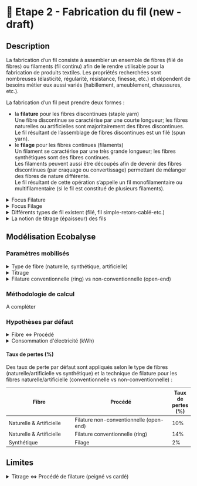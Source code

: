 # 🧶 Etape 2 - Fabrication du fil (new - draft)

## Description

La fabrication d’un fil consiste à assembler un ensemble de fibres (filé de fibres) ou filaments (fil continu) afin de le rendre utilisable pour la fabrication de produits textiles. Les propriétés recherchées sont nombreuses (élasticité, régularité, résistance, finesse, etc.) et dépendent de besoins métier eux aussi variés (habillement, ameublement, chaussures, etc.).

La fabrication d’un fil peut prendre deux formes :&#x20;

* la **filature** pour les fibres discontinues (staple yarn)\
  Une fibre discontinue se caractérise par une courte longueur; les fibres naturelles ou artificielles sont majoritairement des fibres discontinues. \
  Le fil résultant de l’assemblage de fibres discontinues est un filé (spun yarn).
* &#x20;le **filage** pour les fibres continues (filaments)\
  Un filament se caractérise par une très grande longueur; les fibres synthétiques sont des fibres continues. \
  Les filaments peuvent aussi être découpés afin de devenir des fibres discontinues (par craquage ou convertissage) permettant de mélanger des fibres de nature différente. \
  Le fil résultant de cette opération s’appelle un fil monofilamentaire ou multifilamentaire (si le fil est constitué de plusieurs filaments).

<details>

<summary>Focus Filature</summary>

Les fibres discontinues sont de différentes **longueurs**, on distingue généralement :&#x20;

* les fibres courtes => longueur inférieure à 5cm (ex : coton),
* les fibres longues => longueur supérieure à 5cm (ex : laine).

De plus, la filature permet de fabriquer des fils plus ou moins **gros.** Plus un fil est fin, plus le fil nécessite des fibres de bonne qualité - donc longues -. La filature d'un fil fin nécessite généralement une étape supplémentaire dans la préparation du fil : le peignage.

En **synthèse**, les procédés de filature peuvent être appréhendés comme suit :&#x20;

![](<../../.gitbook/assets/Filature 2.png>)



Cinq principales **étapes** sont nécessaires pour la filature :&#x20;

1. Epurer et nettoyer les fibres afin d’enlever le maximum d’impuretés
2. Démêler les fibres et les isoler afin de les disposer sous la forme d’un ruban continu (tout en poursuivant l’épuration des éléments non souhaités)
3. Paralléliser les fibres constituant ce ruban et parfaire l’opération en éliminant complètement les poussières/duvets/débris/fibres très courtes
4. Régulariser et affiner progressivement le ruban de fibres parallélisées afin d’obtenir la grosseur et la régularité requise
5. Tordre sur elle-même cette mèche afin de donner la cohésion et solidité nécessaire au fil obtenu; puis l’enrouler sur un support&#x20;
6. Fabriquer le fil (filature)\
   Deux techniques existent : \
   \- Conventionnelle = filature à anneaux (ring spun)\
   \- Non conventionnelle = filature à bouts libérées (open-end)\
   Productivité : 5x à 10x plus élevée (ne permet cependant pas de fabriquer des fils aussi fins que la filature à anneaux (la limite étant autour de 50 Nm). \
   En moyenne, la filature conventionnelle permet de fabriquer des fils constitués de 50 fibres tandis que celle non conventionnelle nécessite à minima 80 fibres.&#x20;

</details>

<details>

<summary>Focus Filage</summary>

Plusieurs étapes sont nécessaires pour filer des filaments :&#x20;

1. Extrusion de la matière afin de former des filaments via le passage de la matière dans les orifices de la filière
2. Etirage des filaments pour former des fibres continues&#x20;
3. Filage des filaments afin d’obtenir un fil (3 options possibles)
   * à sec : les polymères en solution passent une filière qui se situe dans un courant d’air chaud qui solidifie les filaments
   * par voie humide : les polymères en solution sont immergés dans un bain coagulant qui solidifie les filaments
   * par fusion : les polymères fondus passent dans une filière qui se situe dans un courant d’air froid qui solidifie les filaments

A la sortie de la filière les multi-filaments obtenus sont soit étirés entre plusieurs rouleaux pour former des fils continus soit coupés en fibres discontinues.

</details>

<details>

<summary>Différents types de fil existent (filé, fil simple-retors-cablé-etc.)</summary>

Les principaux types de fil sont les suivants :&#x20;

* filé (de fibres) ou multifilament : fil composé de plusieurs filaments (fibres continues) avec ou sans torsion
* fil simple : fil sans torsion (thread yarn)
* fil retors : fil composé de plusieurs fils simples avec torsion (plied yarn)
* fil cablé (cabled yarn) : fil composé de plusieurs fils, dont au moins un retors
* fil assemblé : fil sans torsion composé de plusieurs fils simple/retors/câblé&#x20;
* fil fantaisie : fil avec un esthétisme différent
* fil guipé : fil composé d’un fil d’âme sur lequel on vient enrouler un autre fil afin de le recouvrir&#x20;

</details>

<details>

<summary>La notion de titrage (épaisseur) des fils</summary>

Le titrage indique la grosseur d’un fil textile. L'industrie textile se sert de fils de différentes grosseurs. Le titrage (ou titre) est un système qui identifie la finesse des fils. Il est représenté par le rapport entre le poids et la longueur de ce fil.

Il existe deux systèmes permettant d’exprimer le titrage : \
\- le système direct : plus le fil est fin, plus le numéro est petit (ex : Dtex)\
\- le système indirect : plus le fil est fin, plus le numéro est élevé (ex : Nm)

Ecobalyse permet de préciser le titrage selon les deux systèmes via des unités de référence : le Numéro Metric (Nm) et le Décitex (Dtex).

La majorité des fils utilisés dans l'industrie varient entre une épaisseur minimale (Nm 200) et maximale (Nm 9).

Une valeur par défaut est appliquée selon le type de vêtement (t-shirt, robe, etc.).&#x20;

L'utilisateur a la possibilité de préciser cette valeur par défaut.

Cf. l'onglet [Explorer](https://ecobalyse.beta.gouv.fr/#/explore/textile/products) pour les valeurs par défaut.

</details>

## Modélisation Ecobalyse

### Paramètres mobilisés

<details>

<summary>Type de fibre (naturelle, synthétique, artificielle)</summary>

Le choix des matières (laine, coton, mix, polyester, etc.) impacte directement les étapes nécessaires pour la fabrication du fil (ex : filature vs filage, pré-traitements appliqués, etc.).

</details>

<details>

<summary>Titrage </summary>

Le titrage du fil est mobilisé à double titre :&#x20;

* lors de l'étape **Tissage** : permet de calculer la densité de fils du tissu et donc la consommation d'électricité (kWh) de l'étape,
* lors de l'étape de **Fabrication du fil**  :  la consommation d'électricité moyenne de la filature/filage d'un kg de fil dépend directement de son titrage (plus le fil est fin, plus la quantité de matière à transformer est élevée pour produire la quantité de fil désirée).&#x20;

</details>

<details>

<summary>Filature conventionnelle (ring) vs non-conventionnelle (open-end)</summary>

Les deux principales techniques de filature sont disponibles dans l'outil :&#x20;

* ring / à bouts libérés (filature conventionnelle)
* open-end / à anneaux (filature non conventionnelle) \
  (technique plus efficace = moins énergivore)

</details>

### Méthodologie de calcul

A compléter

### Hypothèses par défaut

<details>

<summary>Fibre &#x3C;=> Procédé</summary>

**Filature** = fibres naturelles et artificielles

* fibres longues (>5cm) = filature conventionnelle (ring spinning)
* fibres courtes (<5cm) = filature non-conventionnelle (open-end spinning)

**Filage** = filaments (matières synthétiques)

Cf. l'[Explorateur Matière](https://ecobalyse.beta.gouv.fr/#/explore/textile/materials) pour la catégorisation par défaut des matières selon leurs fibres (fibres longues, fibres courtes, filaments).&#x20;

</details>

<details>

<summary>Consommation d'électricité (kWh)</summary>

La consommation d'électricité d'un fil dépend :&#x20;

* du choix de procédé (filature vs filage),
* de la technologie utilisée (filature conventionnelle vs non-conventionnelle),
* du titrage du fil (plus le fil est épais, plus la quantité de fil à produire est faible pour un poids donné).&#x20;

**Données moyennes**  (source : revue bibliographique Ecobalyse) :&#x20;

* Filature conventionnelle (ring) (fibres nat./art.) : 4 kwh/kg de fil
* Filature non conventionnelle (open-end)(fibres nat./art.) : 2,2 kwh/kg de fil
* Filage (fibres syn.) : 2,2 kwh/kg de fil

Pour plus d'info sur les données moyennes de l'industrie => cf. la revue bibliographique réalisée dans le cadre des travaux Ecobalyse [ici](https://docs.google.com/presentation/d/1NKjkK9IiWRp7aMC\_lmG6cju2XWMgExHR5t-\_GTsq\_jY/edit?usp=sharing).&#x20;



**Valeurs par défaut**

Afin de prendre en compte le titrage de fil dans la modélisation, Ecobalyse utilise 3 scénarios selon le titrage du fil.

![](<../../.gitbook/assets/Tableau kWh et titrage.png>)

</details>

#### Taux de pertes (%)

Des taux de perte par défaut sont appliqués selon le type de fibres (naturelle/artificielle vs synthétique) et la technique de filature pour les fibres naturelle/artificielle (conventionnelle vs non-conventionnelle) :&#x20;

<table><thead><tr><th width="227.33333333333331">Fibre</th><th width="354">Procédé</th><th>Taux de pertes (%)</th></tr></thead><tbody><tr><td>Naturelle &#x26; Artificielle</td><td>Filature non-conventionnelle (open-end)</td><td>10%</td></tr><tr><td>Naturelle &#x26; Artificielle</td><td>Filature conventionnelle (ring) </td><td>14%</td></tr><tr><td>Synthétique</td><td>Filage</td><td>2%</td></tr></tbody></table>

## Limites

<details>

<summary>Titrage &#x3C;=> Procédé de filature (peigné vs cardé)</summary>

Lors de la filature, la fabrication du fil peut être "cardée" ou "peignée" selon la longueur des fibres et les propriétés finales souhaitées. Un fil peigné nécessite une étape supplémentaire par rapport au cardage. De plus, le titrage souhaité du fil impacte aussi le choix d'ajouter une étape de "peignage".&#x20;

Ce niveau de détails n'est pas reflété dans l'outil pour plusieurs raisons, dont :&#x20;

* l'absence de maîtrise de ce niveau de détails par les marques,
* la faible disponibilité de données (ICV/procédés) permettant de différencier la filature cardée vs peignée),
* l'aspect potentiellement "non significatif" de cet enjeu dans une logique ACV

**Illustration de paramètres modélisables :**&#x20;

![](<../../.gitbook/assets/image (12).png>)

</details>

